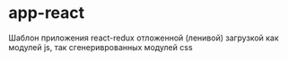 # app-react
Шаблон приложения react-redux отложенной (ленивой) загрузкой как модулей js, так сгенериврованных модулей css
